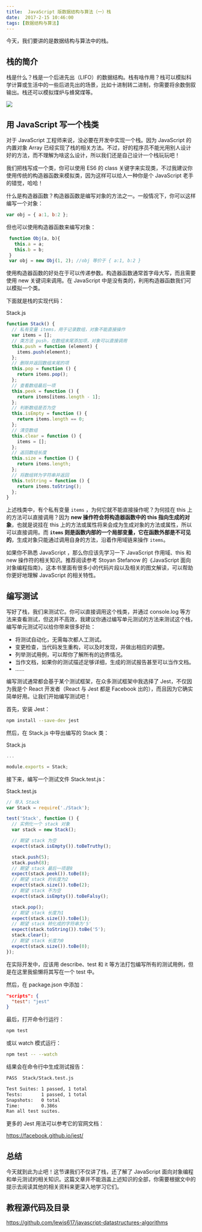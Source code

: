 ```yaml
---
title:  JavaScript 版数据结构与算法（一）栈
date:  2017-2-15 10:46:00
tags: [数据结构与算法]
---
```


今天，我们要讲的是数据结构与算法中的栈。

<!--more-->

## 栈的简介

栈是什么？栈是一个后进先出（LIFO）的数据结构。栈有啥作用？栈可以模拟科学计算或生活中的一些后进先出的场景，比如十进制转二进制，你需要将余数倒叙输出。栈还可以模拟煤炉与蜂窝煤等。

![](https://ws1.sinaimg.cn/large/83900b4ely1fcqywbcbrjj20hz08dq2s)


## 用 JavaScript 写一个栈类

对于 JavaScript 工程师来说，没必要在开发中实现一个栈。因为 JavaScript 的内置对象 Array 已经实现了栈的相关方法。不过，好的程序员不能光用别人设计好的方法，而不理解为啥这么设计，所以我们还是自己设计一个栈玩玩吧！

我们把栈写成一个类，你可以使用 ES6 的 class 关键字来实现类，不过我建议你使用传统的构造器函数来模拟类，因为这样可以给人一种你是个 JavaScript 老手的错觉，哈哈！

什么是构造器函数？构造器函数是编写对象的方法之一。一般情况下，你可以这样编写一个对象：

```js
var obj = { a:1, b:2 };
```
 
但也可以使用构造器函数来编写对象：
```js
 function Obj(a, b){
   this.a = a;
   this.b = b;
 }
 var obj = new Obj(1, 2); //obj 等价于 { a:1, b:2 }
```
使用构造器函数的好处在于可以传递参数。构造器函数通常首字母大写，而且需要使用 new 关键词来调用。在 JavaScript 中是没有类的，利用构造器函数我们可以模拟一个类。

下面就是栈的实现代码：

Stack.js

```js
function Stack() {
  // 私有变量 items，用于记录数组，对象不能直接操作
  var items = [];
  // 类方法 push，在数组末尾添加项，对象可以直接调用
  this.push = function (element) {
    items.push(element);
  };
  // 删除并返回数组末尾的项
  this.pop = function () {
    return items.pop();
  };
  // 查看数组最后一项
  this.peek = function () {
    return items[items.length - 1];
  };
  // 判断数组是否为空
  this.isEmpty = function () {
    return items.length == 0;
  };
  // 清空数组
  this.clear = function () {
    items = [];
  };
  // 返回数组长度
  this.size = function () {
    return items.length;
  };
  // 将数组转为字符串并返回
  this.toString = function () {
    return items.toString();
  };
}
```

上述栈类中，有个私有变量 `items` ，为何它就不能直接操作呢？为何挂在 this 上的方法可以直接调用？因为 **new 操作符会将构造器函数中的 this 指向生成的对象**，也就是说挂在 this 上的方法或属性将来会成为生成对象的方法或属性，所以可以直接调用。而 **`items` 则是函数内部的一个局部变量，它在函数外部是不可见的**，生成对象只能通过调用自身的方法，沿着作用域链来操作 `items`。

如果你不熟悉 JavaScript ，那么你应该先学习一下 JavaScript 作用域、this 和 new 操作符的相关知识。推荐阅读参考 Stoyan Stefanow 的《JavaScript 面向对象编程指南》，这本书里面有很多小的代码片段以及相关的图文解读，可以帮助你更好地理解 JavaScript 的相关特性。

## 编写测试

写好了栈，我们来测试它。你可以直接调用这个栈类，并通过 console.log 等方法来查看测试，但这并不高效，我建议你通过编写单元测试的方法来测试这个栈，编写单元测试可以给你带来很多好处：

- 将测试自动化，无需每次都人工测试。
- 变更检查，当代码发生重构，可以及时发现，并做出相应的调整。
- 列举测试用例，可以帮你了解所有的边界情况。
- 当作文档，如果你的测试描述足够详细，生成的测试报告甚至可以当作文档。
- ……

编写测试通常都会基于某个测试框架，在众多测试框架中我选择了 Jest，不仅因为我是个 React 开发者（React 与 Jest 都是 Facebook 出的），而且因为它确实简单好用。让我们开始编写测试吧！

首先，安装 Jest：

```sh
npm install --save-dev jest
```

然后，在 Stack.js 中导出编写的 Stack 类：

Stack.js
```js
...

module.exports = Stack;
```

接下来，编写一个测试文件 Stack.test.js：

Stack.test.js

```js
// 导入 Stack
var Stack = require('./Stack');

test('Stack', function () {
  // 实例化一个 stack 对象
  var stack = new Stack();

  // 期望 stack 为空
  expect(stack.isEmpty()).toBeTruthy();

  stack.push(5);
  stack.push(8);
  // 期望 stack 最后一项是8
  expect(stack.peek()).toBe(8);
  // 期望 stack 的长度为2
  expect(stack.size()).toBe(2);
  // 期望 stack 不为空
  expect(stack.isEmpty()).toBeFalsy();

  stack.pop();
  // 期望 stack 长度为1
  expect(stack.size()).toBe(1);
  // 期望 stack 转化成的字符串为'5'
  expect(stack.toString()).toBe('5');
  stack.clear();
  // 期望 stack 长度为0
  expect(stack.size()).toBe(0);
});
```

在实际开发中，应该用 describe、test 和 it 等方法打包编写所有的测试用例，但是在这里我偷懒将其写在一个 test 中。

然后，在 package.json 中添加：

```json
"scripts": {
  "test": "jest"
}
```

最后，打开命令行运行：

```sh
npm test
```

或以 watch 模式运行：

```sh
npm test -- --watch
```

结果会在命令行中生成测试报告：

```sh
PASS  Stack/Stack.test.js

Test Suites: 1 passed, 1 total
Tests:       1 passed, 1 total
Snapshots:   0 total
Time:        0.386s
Ran all test suites.

```
更多的 Jest 用法可以参考它的官网文档：

https://facebook.github.io/jest/


## 总结

今天就到此为止吧！这节课我们不仅讲了栈，还了解了 JavaScript 面向对象编程和单元测试的相关知识。这篇文章并不能涵盖上述知识的全部，你需要根据文中的提示去阅读其他的相关资料来更深入地学习它们。

## 教程源代码及目录

https://github.com/lewis617/javascript-datastructures-algorithms





